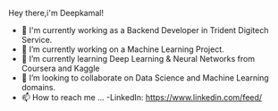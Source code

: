 Hey there,i'm Deepkamal!
- 👋 I'm currently working as a Backend Developer in Trident Digitech Service.
- 👀 I’m currently working on a Machine Learning Project.
- 🌱 I’m currently learning Deep Learning & Neural Networks from Coursera and Kaggle
- 💞️ I’m looking to collaborate on Data Science and Machine Learning domains.
- 📫 How to reach me ...
      -LinkedIn: https://www.linkedin.com/feed/

<!---
coderDeepkamal/coderDeepkamal is a ✨ special ✨ repository because its `README.md` (this file) appears on your GitHub profile.
You can click the Preview link to take a look at your changes.
--->
